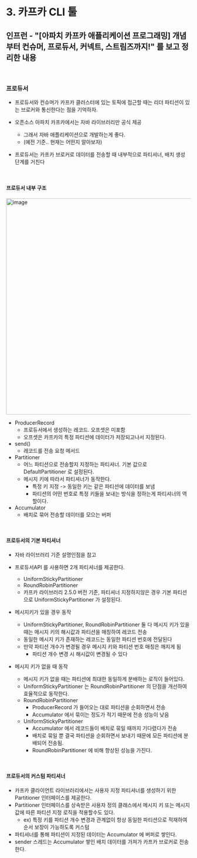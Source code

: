 # 3. 카프카 CLI 툴
## 인프런 - "[아파치 카프카 애플리케이션 프로그래밍] 개념부터 컨슈머, 프로듀서, 커넥트, 스트림즈까지!" 를 보고 정리한 내용

<br>

### 프로듀서

- 프로듀서와 컨슈머가 카프카 클러스터에 있는 토픽에 접근할 때는 리더 파티션이 있는 브로커와 통신한다는 점을 기억하자.

- 오픈소스 아파치 카프카에서는 자바 라이브러리만 공식 제공
    - 그래서 자바 애플리케이션으로 개발하는게 좋다.
    - (예전 기준.. 현재는 어떤지 알아보자)

- 프로듀서는 카프카 브로커로 데이터를 전송할 때 내부적으로 파티셔너, 배치 생성 단계를 거친다

<br>

#### 프로듀서 내부 구조

<img width="588" alt="image" src="https://github.com/hesongg/kafka-study/assets/77953474/a0d31ce1-7775-43d1-b748-5cceade7856f">


- ProducerRecord
    - 프로듀서에서 생성하는 레코드. 오프셋은 미포함
    - 오프셋은 카프카의 특정 파티션에 데이터가 저장되고나서 지정된다.
- send()
    - 레코드를 전송 요청 메서드
- Partitioner
    - 어느 파티션으로 전송할지 지정하는 파티셔너. 기본 값으로 DefaultPartitioner 로 설정된다.
    - 메시지 키에 따라서 파티셔너가 동작한다.
        - 특정 키 지정 -> 동일한 키는 같은 파티션에 데이터를 보냄
        - 파티션의 어떤 번호로 특정 키들을 보내는 방식을 정하는게 파티셔너의 역할이다.
- Accumulator
    - 배치로 묶어 전송할 데이터를 모으는 버퍼
 
<br>

#### 프로듀서의 기본 파티셔너

- 자바 라이브러리 기준 설명인점을 참고

- 프로듀서API 를 사용하면 2개 파티셔너를 제공한다.
    - UniformStickyPartitioner
    - RoundRobinPartitioner
    - 카프카 라이브러리 2.5.0 버전 기준, 파티셔너 지정하지않은 경우 기본 파티션으로 UniformStickyPartitioner 가 설정된다.

- 메시지키가 있을 경우 동작
    - UniformStickyPartitioner, RoundRobinPartitioner 둘 다 메시지 키가 있을 때는 메시지 키의 해시값과 파티션을 매칭하여 레코드 전송
    - 동일한 메시지 키가 존재하는 레코드는 동일한 파티션 번호에 전달된다
    - 만약 파티션 개수가 변경될 경우 메시지 키와 파티션 번호 매칭은 깨지게 됨
        - 파티션 개수 변경 시 해시값이 변경될 수 있다

- 메시지 키가 없을 때 동작
    - 메시지 키가 없을 때는 파티션에 최대한 동일하게 분배하는 로직이 들어있다.
    - UniformStickyPartitioner 는 RoundRobinPartitioner 의 단점을 개선하여 효율적으로 동작한다.
    - RoundRobinPartitioner
        - ProducerRecord 가 들어오는 대로 파티션을 순회하면서 전송
        - Accumulator 에서 묶이는 정도가 적기 때문에 전송 성능이 낮음
    - UniformStickyPartitioner
        - Accumulator 에서 레코드들이 배치로 묶일 때까지 기다렸다가 전송
        - 배치로 묶일 뿐 결국 파티션을 순회하면서 보내기 때문에 모든 파티션에 분배되어 전송됨.
        - RoundRobinPartitioner 에 비해 향상된 성능을 가진다.

<br>

#### 프로듀서의 커스텀 파티셔너

- 카프카 클라이언트 라이브러리에서는 사용자 지정 파티셔너를 생성하기 위한 Partitioner 인터페이스를 제공한다.
- Partitioner 인터페이스를 상속받은 사용자 정의 클래스에서 메시지 키 또는 메시지 값에 따른 파티션 지정 로직을 적용할수도 있다.
    - ex) 특정 키를 파티션 개수 변경과 관계없이 항상 동일한 파티션으로 적재하여 순서 보장이 가능하도록 커스텀
- 파티셔너를 통해 파티션이 지정된 데이터는 Accumulator 에 버퍼로 쌓인다.
- sender 스레드는 Accumulator 쌓인 배치 데이터를 가져가 카프카 브로커로 전송한다.





